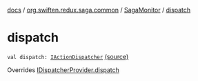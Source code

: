 [docs](../../index.md) / [org.swiften.redux.saga.common](../index.md) / [SagaMonitor](index.md) / [dispatch](./dispatch.md)

# dispatch

`val dispatch: `[`IActionDispatcher`](../../org.swiften.redux.core/-i-action-dispatcher.md) [(source)](https://github.com/protoman92/KotlinRedux/tree/master/common\common-saga\src\main\kotlin/org/swiften/redux/saga/common/SagaMonitor.kt#L34)

Overrides [IDispatcherProvider.dispatch](../../org.swiften.redux.core/-i-dispatcher-provider/dispatch.md)

